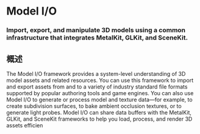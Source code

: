 # Model I/O
### Import, export, and manipulate 3D models using a common infrastructure that integrates MetalKit, GLKit, and SceneKit.
## 概述
The Model I/O framework provides a system-level understanding of 3D model assets and related resources. You can use this framework to import and export assets from and to a variety of industry standard file formats supported by popular authoring tools and game engines. You can also use Model I/O to generate or process model and texture data—for example, to create subdivision surfaces, to bake ambient occlusion textures, or to generate light probes. Model I/O can share data buffers with the MetalKit, GLKit, and SceneKit frameworks to help you load, process, and render 3D assets efficien

